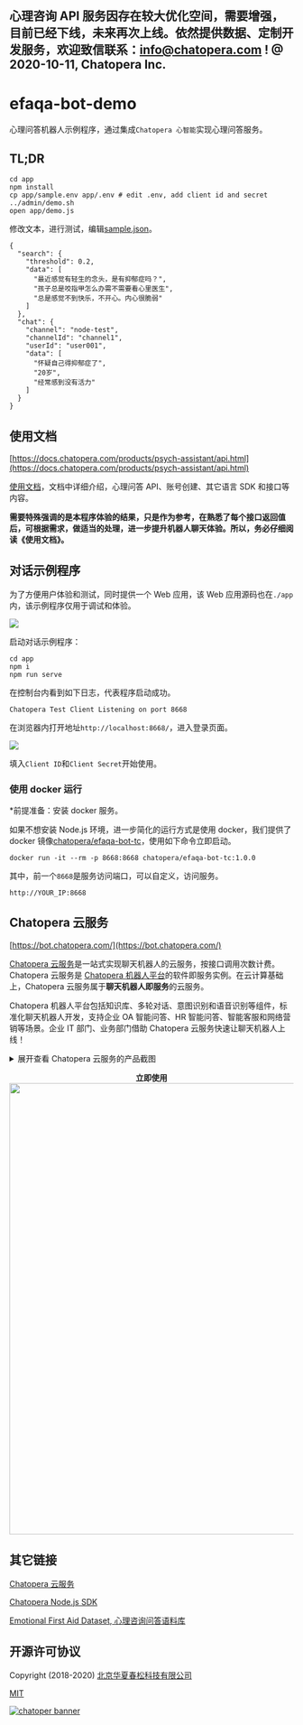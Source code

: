 ## 心理咨询 API 服务因存在较大优化空间，需要增强，目前已经下线，未来再次上线。依然提供数据、定制开发服务，欢迎致信联系：info@chatopera.com ! @ 2020-10-11, Chatopera Inc.

# efaqa-bot-demo

心理问答机器人示例程序，通过集成`Chatopera 心智能`实现心理问答服务。

## TL;DR

```
cd app
npm install
cp app/sample.env app/.env # edit .env, add client id and secret
../admin/demo.sh
open app/demo.js
```

修改文本，进行测试，编辑[sample.json](./assets/sample.json)。

```
{
  "search": {
    "threshold": 0.2,
    "data": [
      "最近感觉有轻生的念头，是有抑郁症吗？",
      "孩子总是咬指甲怎么办需不需要看心里医生",
      "总是感觉不到快乐，不开心。内心很脆弱"
    ]
  },
  "chat": {
    "channel": "node-test",
    "channelId": "channel1",
    "userId": "user001",
    "data": [
      "怀疑自己得抑郁症了",
      "20岁",
      "经常感到没有活力"
    ]
  }
}

```

## 使用文档

[https://docs.chatopera.com/products/psych-assistant/api.html](https://docs.chatopera.com/products/psych-assistant/api.html)

[使用文档](https://docs.chatopera.com/products/psych-assistant/api.html)，文档中详细介绍，心理问答 API、账号创建、其它语言 SDK 和接口等内容。

**需要特殊强调的是本程序体验的结果，只是作为参考，在熟悉了每个接口返回值后，可根据需求，做适当的处理，进一步提升机器人聊天体验。所以，务必仔细阅读《使用文档》。**

## 对话示例程序

为了方便用户体验和测试，同时提供一个 Web 应用，该 Web 应用源码也在`./app`内，该示例程序仅用于调试和体验。

![](./assets/1.jpg)

启动对话示例程序：

```
cd app
npm i
npm run serve
```

在控制台内看到如下日志，代表程序启动成功。

```
Chatopera Test Client Listening on port 8668
```

在浏览器内打开地址`http://localhost:8668/`，进入登录页面。

![](./assets/2.jpg)

填入`Client ID`和`Client Secret`开始使用。

### 使用 docker 运行

\*前提准备：安装 docker 服务。

如果不想安装 Node.js 环境，进一步简化的运行方式是使用 docker，我们提供了 docker 镜像[chatopera/efaqa-bot-tc](https://hub.docker.com/r/chatopera/efaqa-bot-tc/)，使用如下命令立即启动。

```
docker run -it --rm -p 8668:8668 chatopera/efaqa-bot-tc:1.0.0
```

其中，前一个`8668`是服务访问端口，可以自定义，访问服务。

```
http://YOUR_IP:8668
```

## Chatopera 云服务

[https://bot.chatopera.com/](https://bot.chatopera.com/)

[Chatopera 云服务](https://bot.chatopera.com)是一站式实现聊天机器人的云服务，按接口调用次数计费。Chatopera 云服务是 [Chatopera 机器人平台](https://docs.chatopera.com/products/chatbot-platform/index.html)的软件即服务实例。在云计算基础上，Chatopera 云服务属于**聊天机器人即服务**的云服务。

Chatopera 机器人平台包括知识库、多轮对话、意图识别和语音识别等组件，标准化聊天机器人开发，支持企业 OA 智能问答、HR 智能问答、智能客服和网络营销等场景。企业 IT 部门、业务部门借助 Chatopera 云服务快速让聊天机器人上线！

<details>
<summary>展开查看 Chatopera 云服务的产品截图</summary>
<p>

<p align="center">
  <b>自定义词典</b><br>
  <img src="https://static-public.chatopera.com/assets/images/64530072-da92d600-d33e-11e9-8656-01c26caff4f9.png" width="800">
</p>

<p align="center">
  <b>自定义词条</b><br>
  <img src="https://static-public.chatopera.com/assets/images/64530091-e41c3e00-d33e-11e9-9704-c07a2a02b84e.png" width="800">
</p>

<p align="center">
  <b>创建意图</b><br>
  <img src="https://static-public.chatopera.com/assets/images/64530169-12018280-d33f-11e9-93b4-9db881cf4dd5.png" width="800">
</p>

<p align="center">
  <b>添加说法和槽位</b><br>
  <img src="https://static-public.chatopera.com/assets/images/64530187-20e83500-d33f-11e9-87ec-a0241e3dac4d.png" width="800">
</p>

<p align="center">
  <b>训练模型</b><br>
  <img src="https://static-public.chatopera.com/assets/images/64530235-33626e80-d33f-11e9-8d07-fa3ae417fd5d.png" width="800">
</p>

<p align="center">
  <b>测试对话</b><br>
  <img src="https://static-public.chatopera.com/assets/images/64530253-3d846d00-d33f-11e9-81ea-86e6d47020d8.png" width="800">
</p>

<p align="center">
  <b>机器人画像</b><br>
  <img src="https://static-public.chatopera.com/assets/images/64530312-6442a380-d33f-11e9-869c-85fb6a835a97.png" width="800">
</p>

<p align="center">
  <b>系统集成</b><br>
  <img src="https://static-public.chatopera.com/assets/images/64530281-4ecd7980-d33f-11e9-8def-c53251f30138.png" width="800">
</p>

<p align="center">
  <b>聊天历史</b><br>
  <img src="https://static-public.chatopera.com/assets/images/64530295-5856e180-d33f-11e9-94d4-db50481b2d8e.png" width="800">
</p>

</p>
</details>


<p align="center">
  <b>立即使用</b><br>
  <a href="https://bot.chatopera.com" target="_blank">
      <img src="https://static-public.chatopera.com/assets/images/64531083-3199aa80-d341-11e9-86cd-3a3ed860b14b.png" width="800">
  </a>
</p>


## 其它链接

[Chatopera 云服务](https://bot.chatopera.com)

[Chatopera Node.js SDK](https://www.npmjs.com/package/@chatopera/sdk)

[Emotional First Aid Dataset, 心理咨询问答语料库](https://github.com/chatopera/efaqa-corpus-zh)

## 开源许可协议

Copyright (2018-2020) <a href="https://www.chatopera.com/" target="_blank">北京华夏春松科技有限公司</a>

[MIT](https://github.com/chatopera/efaqa-bot-demo/blob/master/LICENSE)

[![chatoper banner][co-banner-image]][co-url]

[co-banner-image]: https://user-images.githubusercontent.com/3538629/42383104-da925942-8168-11e8-8195-868d5fcec170.png
[co-url]: https://www.chatopera.com
